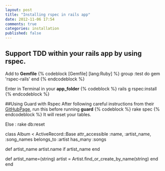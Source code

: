 ```yaml
---
layout: post
title: "Installing rspec in rails app"
date: 2012-11-06 17:54
comments: true
categories: installation
published: false 
---
```


## Support TDD within your rails app by using rspec.

Add to **Gemfile**
{% codeblock [Gemfile] [lang:Ruby] %}
group :test do
  gem 'rspec-rails'
end
{% endcodeblock %}

Enter in Terminal in your **app_folder**
{% codeblock %}
rails g rspec:install
{% endcodeblock %}

##Using Guard with Rspec
After following careful instructions from their [GitHubPage](https://github.com/guard/guard-rspec), run this before running **guard**
{% codeblock %}
rake spec
{% endcodeblock %}
It will reset your tables.

Else :
  rake db:reset


class Album < ActiveRecord::Base
  attr_accessible :name, :artist_name, :song_names
  belongs_to :artist
  has_many :songs

  def artist_name
    artist.name if artist_name
  end

  def artist_name=(string)
    artist = Artist.find_or_create_by_name(string)
  end
end
